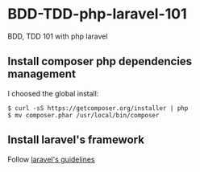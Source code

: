 BDD-TDD-php-laravel-101
=======================

BDD, TDD 101 with php laravel

## Install composer php dependencies management

I choosed the global install:

    $ curl -sS https://getcomposer.org/installer | php
    $ mv composer.phar /usr/local/bin/composer

## Install laravel's framework

Follow [laravel's guidelines]

[laravel's guidelines]: http://laravel.com/docs/quick

